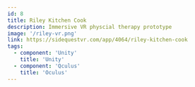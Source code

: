 ```yaml
---
id: 8
title: Riley Kitchen Cook 
description: Immersive VR physcial therapy prototype 
image: '/riley-vr.png'
link: https://sidequestvr.com/app/4064/riley-kitchen-cook
tags: 
  - component: 'Unity'
    title: 'Unity'
  - component: 'Qculus'
    title: 'Oculus'
---
```

